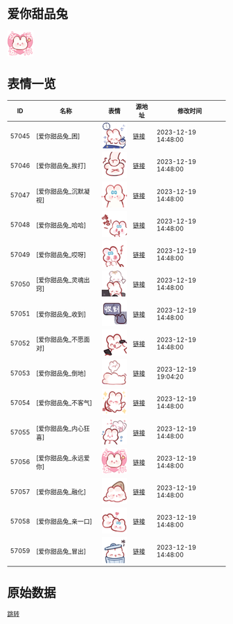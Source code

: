 # 爱你甜品兔

<img src="./cover.png" height="60" alt="cover" />

# 表情一览

|ID|名称|表情|源地址|修改时间|
|----|----|----|----|----|
|57045|[爱你甜品兔_困]|<img src="./pic/057045_%5B爱你甜品兔_困%5D.png" height="60" alt="困"/>|[链接](https://i0.hdslb.com/bfs/garb/8ac64ca263808760c2f8f657e4e708bb6d3e728d.png)|2023-12-19 14:48:00|
|57046|[爱你甜品兔_挨打]|<img src="./pic/057046_%5B爱你甜品兔_挨打%5D.png" height="60" alt="挨打"/>|[链接](https://i0.hdslb.com/bfs/garb/e961a22563e21ecc6e8b027a4e678621ad495b4f.png)|2023-12-19 14:48:00|
|57047|[爱你甜品兔_沉默凝视]|<img src="./pic/057047_%5B爱你甜品兔_沉默凝视%5D.png" height="60" alt="沉默凝视"/>|[链接](https://i0.hdslb.com/bfs/garb/fb6a781e673775b0bf04de7e5376394157ebb3ea.png)|2023-12-19 14:48:00|
|57048|[爱你甜品兔_哈哈]|<img src="./pic/057048_%5B爱你甜品兔_哈哈%5D.png" height="60" alt="哈哈"/>|[链接](https://i0.hdslb.com/bfs/garb/a752ba0b36c35ae4d50df043023d275c5f5edada.png)|2023-12-19 14:48:00|
|57049|[爱你甜品兔_哎呀]|<img src="./pic/057049_%5B爱你甜品兔_哎呀%5D.png" height="60" alt="哎呀"/>|[链接](https://i0.hdslb.com/bfs/garb/db8fc98793b1b6f5a5d4f594d4488eee6f76f75b.png)|2023-12-19 14:48:00|
|57050|[爱你甜品兔_灵魂出窍]|<img src="./pic/057050_%5B爱你甜品兔_灵魂出窍%5D.png" height="60" alt="灵魂出窍"/>|[链接](https://i0.hdslb.com/bfs/garb/85493e98a813b45384ac35ed30cb8aa5136132c7.png)|2023-12-19 14:48:00|
|57051|[爱你甜品兔_收到]|<img src="./pic/057051_%5B爱你甜品兔_收到%5D.png" height="60" alt="收到"/>|[链接](https://i0.hdslb.com/bfs/garb/4baa06e35693b69451a43739af7852b5023b0951.png)|2023-12-19 14:48:00|
|57052|[爱你甜品兔_不愿面对]|<img src="./pic/057052_%5B爱你甜品兔_不愿面对%5D.png" height="60" alt="不愿面对"/>|[链接](https://i0.hdslb.com/bfs/garb/90f98a4f3ea1ced1b49c9285a721693be3944d12.png)|2023-12-19 14:48:00|
|57053|[爱你甜品兔_倒地]|<img src="./pic/057053_%5B爱你甜品兔_倒地%5D.png" height="60" alt="倒地"/>|[链接](https://i0.hdslb.com/bfs/garb/919dbff8ea818a6776daf3ddd39f3e9404146af2.png)|2023-12-19 19:04:20|
|57054|[爱你甜品兔_不客气]|<img src="./pic/057054_%5B爱你甜品兔_不客气%5D.png" height="60" alt="不客气"/>|[链接](https://i0.hdslb.com/bfs/garb/67bc40a1871b7f48e8f0ffca00905baf1be7edc6.png)|2023-12-19 14:48:00|
|57055|[爱你甜品兔_内心狂喜]|<img src="./pic/057055_%5B爱你甜品兔_内心狂喜%5D.png" height="60" alt="内心狂喜"/>|[链接](https://i0.hdslb.com/bfs/garb/865f3b827dd20c80000cddc1159eadb0b2d051e2.png)|2023-12-19 14:48:00|
|57056|[爱你甜品兔_永远爱你]|<img src="./pic/057056_%5B爱你甜品兔_永远爱你%5D.png" height="60" alt="永远爱你"/>|[链接](https://i0.hdslb.com/bfs/garb/7054f672a49eb66cf8fc6904a652964dc9edb92d.png)|2023-12-19 14:48:00|
|57057|[爱你甜品兔_融化]|<img src="./pic/057057_%5B爱你甜品兔_融化%5D.png" height="60" alt="融化"/>|[链接](https://i0.hdslb.com/bfs/garb/b2d9c27546a3455987ebd8480bfb1694fa5f7c3a.png)|2023-12-19 14:48:00|
|57058|[爱你甜品兔_亲一口]|<img src="./pic/057058_%5B爱你甜品兔_亲一口%5D.png" height="60" alt="亲一口"/>|[链接](https://i0.hdslb.com/bfs/garb/3ef379477552050d58b26c3432c032dcb3cd0255.png)|2023-12-19 14:48:00|
|57059|[爱你甜品兔_冒出]|<img src="./pic/057059_%5B爱你甜品兔_冒出%5D.png" height="60" alt="冒出"/>|[链接](https://i0.hdslb.com/bfs/garb/7055935fbc230940f698931f0560d2ab3333f44c.png)|2023-12-19 14:48:00|

# 原始数据

[跳转](./raw.json)

